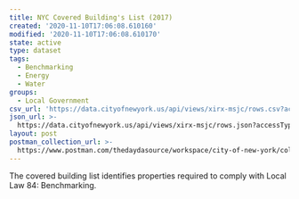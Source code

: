 ```yaml
---
title: NYC Covered Building's List (2017)
created: '2020-11-10T17:06:08.610160'
modified: '2020-11-10T17:06:08.610170'
state: active
type: dataset
tags:
  - Benchmarking
  - Energy
  - Water
groups:
  - Local Government
csv_url: 'https://data.cityofnewyork.us/api/views/xirx-msjc/rows.csv?accessType=DOWNLOAD'
json_url: >-
  https://data.cityofnewyork.us/api/views/xirx-msjc/rows.json?accessType=DOWNLOAD
layout: post
postman_collection_url: >-
  https://www.postman.com/thedaydasource/workspace/city-of-new-york/collection/15909983-d186721c-e046-441c-8ada-fdb64c204c80
---
```

The covered building list identifies properties required to comply with Local Law 84: Benchmarking.
